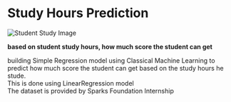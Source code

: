 # Study Hours Prediction

<img src="https://www.homeworkhelpglobal.com/wp-content/uploads/2019/03/studying-student-on-desk.jpg" title="Student Study Image">

<strong>based on student study hours, how much score the student can get</strong>
<div>building Simple Regression model using Classical Machine Learning to predict how much score the student can get based on the study hours he stude.</div>

<div>This is done using LinearRegression model</div>

<div>The dataset is provided by Sparks Foundation Internship</div>